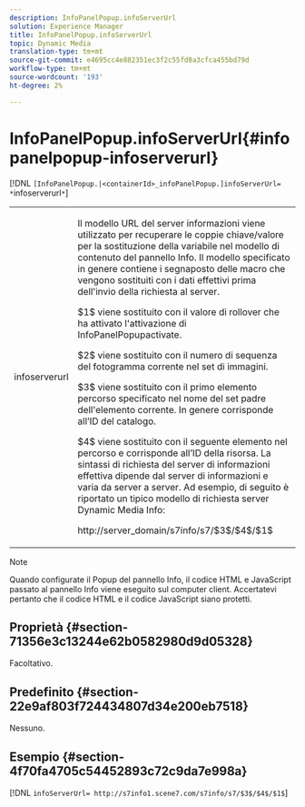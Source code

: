 ```yaml
---
description: InfoPanelPopup.infoServerUrl
solution: Experience Manager
title: InfoPanelPopup.infoServerUrl
topic: Dynamic Media
translation-type: tm+mt
source-git-commit: e4695cc4e882351ec3f2c55fd8a3cfca455bd79d
workflow-type: tm+mt
source-wordcount: '193'
ht-degree: 2%

---
```



# InfoPanelPopup.infoServerUrl{#infopanelpopup-infoserverurl}

[!DNL `[InfoPanelPopup.|<containerId>_infoPanelPopup.]infoServerUrl= *`infoserverurl`*`]

<table id="table_9A6258D9B0DA4A29AA8A6C9BBCFE3662"> 
 <tbody> 
  <tr> 
   <td> <p> <span class="codeph"><span class="varname"> infoserverurl</span></span> </p> </td> 
   <td> <p>Il modello URL del server informazioni viene utilizzato per recuperare le coppie chiave/valore per la sostituzione della variabile nel modello di contenuto del pannello Info. Il modello specificato in genere contiene i segnaposto delle macro che vengono sostituiti con i dati effettivi prima dell'invio della richiesta al server. </p> <p><span class="codeph"> $1$</span> viene sostituito con il valore di rollover che ha attivato l'attivazione di  <span class="codeph"> </span> InfoPanelPopupactivate. </p> <p><span class="codeph"> $2$</span> viene sostituito con il numero di sequenza del fotogramma corrente nel set di immagini. </p> <p><span class="codeph"> $3$</span> viene sostituito con il primo elemento percorso specificato nel nome del set padre dell'elemento corrente. In genere corrisponde all’ID del catalogo. </p> <p><span class="codeph"> $4$</span> viene sostituito con il seguente elemento nel percorso e corrisponde all’ID della risorsa. La sintassi di richiesta del server di informazioni effettiva dipende dal server di informazioni e varia da server a server. Ad esempio, di seguito è riportato un tipico modello di richiesta server Dynamic Media Info: </p> <p><span class="codeph"> http://server_domain/s7info/s7/$3$/$4$/$1$</span> </p> </td> 
  </tr> 
 </tbody> 
</table>

>[!NOTE]
>
>Quando configurate il Popup del pannello Info, il codice HTML e JavaScript passato al pannello Info viene eseguito sul computer client. Accertatevi pertanto che il codice HTML e il codice JavaScript siano protetti.

## Proprietà {#section-71356e3c13244e62b0582980d9d05328}

Facoltativo.

## Predefinito {#section-22e9af803f724434807d34e200eb7518}

Nessuno.

## Esempio {#section-4f70fa4705c54452893c72c9da7e998a}

[!DNL `infoServerUrl= http://s7info1.scene7.com/s7info/s7/$3$/$4$/$1$`]
